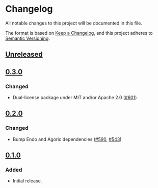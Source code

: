 # Changelog

All notable changes to this project will be documented in this file.

The format is based on [Keep a Changelog](https://keepachangelog.com/en/1.0.0/),
and this project adheres to [Semantic Versioning](https://semver.org/spec/v2.0.0.html).

## [Unreleased]

## [0.3.0]

### Changed

- Dual-license package under MIT and/or Apache 2.0 ([#601](https://github.com/MetaMask/ocap-kernel/pull/601))

## [0.2.0]

### Changed

- Bump Endo and Agoric dependencies ([#590](https://github.com/MetaMask/ocap-kernel/pull/590), [#543](https://github.com/MetaMask/ocap-kernel/pull/543))

## [0.1.0]

### Added

- Initial release.

[Unreleased]: https://github.com/MetaMask/ocap-kernel/compare/@metamask/kernel-utils@0.3.0...HEAD
[0.3.0]: https://github.com/MetaMask/ocap-kernel/compare/@metamask/kernel-utils@0.2.0...@metamask/kernel-utils@0.3.0
[0.2.0]: https://github.com/MetaMask/ocap-kernel/compare/@metamask/kernel-utils@0.1.0...@metamask/kernel-utils@0.2.0
[0.1.0]: https://github.com/MetaMask/ocap-kernel/releases/tag/@metamask/kernel-utils@0.1.0
